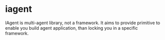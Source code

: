 # iagent
IAgent is multi-agent library, not a framework. It aims to provide primitive to enable you build agent application, than locking you in a specific framework.

